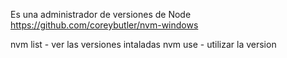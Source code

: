 Es una administrador de versiones de Node
https://github.com/coreybutler/nvm-windows

nvm list - ver las versiones intaladas
nvm use <version> - utilizar la version